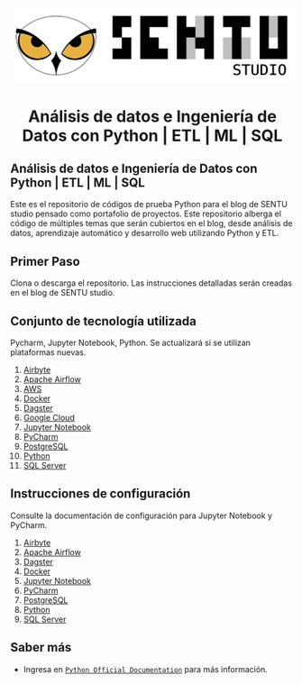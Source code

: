 <p align="center"><img src="img/texto_sentu_studio_dark.png" alt="SENTUstudio Logo" /></p>

<h1 align="center"> Análisis de datos e Ingeniería de Datos con Python | ETL | ML | SQL </h1>

## Análisis de datos e Ingeniería de Datos con Python | ETL | ML | SQL
Este es el repositorio de códigos de prueba Python para el blog de SENTU studio pensado como portafolio de proyectos. Este repositorio alberga el código de múltiples temas que serán cubiertos en el blog, desde análisis de datos, aprendizaje automático y desarrollo web utilizando Python y ETL.

## Primer Paso

Clona o descarga el repositorio. Las instrucciones detalladas serán creadas en el blog de SENTU studio.

## Conjunto de tecnología utilizada

Pycharm, Jupyter Notebook, Python.
Se actualizará si se utilizan plataformas nuevas.

1. [Airbyte](https://airbyte.com/)
2. [Apache Airflow](https://airflow.apache.org/)
3. [AWS](https://aws.amazon.com/)
4. [Docker](https://www.docker.com/)
5. [Dagster](https://dagster.io/)
6. [Google Cloud](https://cloud.google.com/)
7. [Jupyter Notebook](https://jupyter.org/)
8. [PyCharm](https://www.jetbrains.com/pycharm/)
9. [PostgreSQL](https://www.postgresql.org/)
10. [Python](https://www.python.org/)
11. [SQL Server](https://www.microsoft.com/en-us/sql-server/sql-server-downloads)

## Instrucciones de configuración

Consulte la documentación de configuración para Jupyter Notebook y PyCharm.
1. [Airbyte](#)
2. [Apache Airflow](#)
3. [Dagster](#)
4. [Docker](https://www.docker.com/)
5. [Jupyter Notebook](#)
6. [PyCharm](https://www.jetbrains.com/pycharm/)
7. [PostgreSQL](#)
8. [Python](https://www.python.org/)
9. [SQL Server](#)


## Saber más
- Ingresa en [`Python Official Documentation`](https://www.python.org/) para más información.
